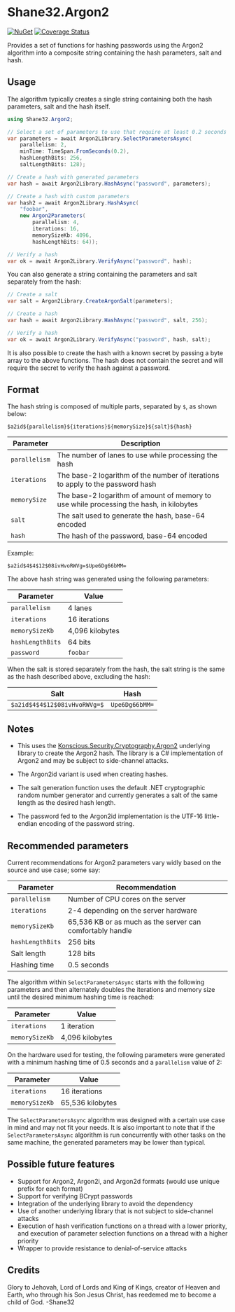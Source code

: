 # Shane32.Argon2

[![NuGet](https://img.shields.io/nuget/v/Shane32.Argon2.svg)](https://www.nuget.org/packages/Shane32.Argon2)
[![Coverage Status](https://coveralls.io/repos/github/Shane32/Argon2/badge.svg?branch=master)](https://coveralls.io/github/Shane32/Argon2?branch=master)

Provides a set of functions for hashing passwords using the Argon2 algorithm into a composite string
containing the hash parameters, salt and hash.

## Usage

The algorithm typically creates a single string containing both the hash parameters,
salt and the hash itself.

```csharp
using Shane32.Argon2;

// Select a set of parameters to use that require at least 0.2 seconds of hashing time
var parameters = await Argon2Library.SelectParametersAsync(
    parallelism: 2,
    minTime: TimeSpan.FromSeconds(0.2),
    hashLengthBits: 256,
    saltLengthBits: 128);

// Create a hash with generated parameters
var hash = await Argon2Library.HashAsync("password", parameters);

// Create a hash with custom parameters
var hash2 = await Argon2Library.HashAsync(
    "foobar",
    new Argon2Parameters(
        parallelism: 4,
        iterations: 16,
        memorySizeKb: 4096,
        hashLengthBits: 64));

// Verify a hash
var ok = await Argon2Library.VerifyAsync("password", hash);
```

You can also generate a string containing the parameters and salt separately
from the hash:

```csharp
// Create a salt
var salt = Argon2Library.CreateArgonSalt(parameters);

// Create a hash
var hash = await Argon2Library.HashAsync("password", salt, 256);

// Verify a hash
var ok = await Argon2Library.VerifyAsync("password", hash, salt);
```

It is also possible to create the hash with a known secret by passing
a byte array to the above functions.  The hash does not contain the secret
and will require the secret to verify the hash against a password.

## Format

The hash string is composed of multiple parts, separated by `$`, as shown below:

```
$a2id${parallelism}${iterations}${memorySize}${salt}${hash}
```

| Parameter | Description |
|-|-|
| `parallelism` | The number of lanes to use while processing the hash |
| `iterations` | The base-2 logarithm of the number of iterations to apply to the password hash |
| `memorySize` | The base-2 logarithm of amount of memory to use while processing the hash, in kilobytes |
| `salt` | The salt used to generate the hash, base-64 encoded |
| `hash` | The hash of the password, base-64 encoded |

Example:

```
$a2id$4$4$12$08ivHvoRWVg=$Upe6Dg66bMM=
```

The above hash string was generated using the following parameters:

| Parameter        | Value           |
|------------------|-----------------|
| `parallelism`    | 4 lanes         |
| `iterations`     | 16 iterations   |
| `memorySizeKb`   | 4,096 kilobytes |
| `hashLengthBits` | 64 bits         |
| `password`       | `foobar`        |

When the salt is stored separately from the hash, the salt string is the same
as the hash described above, excluding the hash:

| Salt | Hash |
|------|------|
| `$a2id$4$4$12$08ivHvoRWVg=$` | `Upe6Dg66bMM=` |

## Notes

- This uses the [Konscious.Security.Cryptography.Argon2](https://github.com/kmaragon/Konscious.Security.Cryptography)
underlying library to create the Argon2 hash. The library is a C# implementation of Argon2 and
may be subject to side-channel attacks.

- The Argon2id variant is used when creating hashes.

- The salt generation function uses the default .NET cryptographic random number generator
and currently generates a salt of the same length as the desired hash length.

- The password fed to the Argon2id implementation is the UTF-16 little-endian encoding of the password string.

## Recommended parameters

Current recommendations for Argon2 parameters vary widly based on the source
and use case; some say:

| Parameter        | Recommendation |
|------------------|----------------|
| `parallelism`    | Number of CPU cores on the server |
| `iterations`     | 2-4 depending on the server hardware |
| `memorySizeKb`   | 65,536 KB or as much as the server can comfortably handle |
| `hashLengthBits` | 256 bits |
| Salt length      | 128 bits |
| Hashing time     | 0.5 seconds |

The algorithm within `SelectParametersAsync` starts with the following parameters
and then alternately doubles the iterations and memory size until the desired
minimum hashing time is reached:

| Parameter        | Value           |
|------------------|-----------------|
| `iterations`     | 1 iteration     |
| `memorySizeKb`   | 4,096 kilobytes |

On the hardware used for testing, the following parameters were generated with a
minimum hashing time of 0.5 seconds and a `parallelism` value of 2:

| Parameter        | Value            |
|------------------|------------------|
| `iterations`     | 16 iterations    |
| `memorySizeKb`   | 65,536 kilobytes |

The `SelectParametersAsync` algorithm was designed with a certain use case
in mind and may not fit your needs.  It is also important to note that if the
`SelectParametersAsync` algorithm is run concurrently with other tasks on the
same machine, the generated parameters may be lower than typical.

## Possible future features

- Support for Argon2, Argon2i, and Argon2d formats (would use unique prefix for each format)
- Support for verifying BCrypt passwords
- Integration of the underlying library to avoid the dependency
- Use of another underlying library that is not subject to side-channel attacks
- Execution of hash verification functions on a thread with a lower priority, and
  execution of parameter selection functions on a thread with a higher priority
- Wrapper to provide resistance to denial-of-service attacks

## Credits

Glory to Jehovah, Lord of Lords and King of Kings, creator of Heaven and Earth,
who through his Son Jesus Christ, has reedemed me to become a child of God. -Shane32
